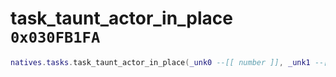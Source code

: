 # task_taunt_actor_in_place `0x030FB1FA`

```lua
natives.tasks.task_taunt_actor_in_place(_unk0 --[[ number ]], _unk1 --[[ number ]], _unk2 --[[ number ]])
```